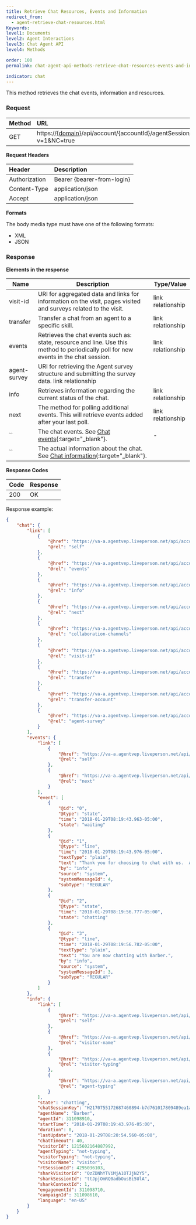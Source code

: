 ```yaml
---
title: Retrieve Chat Resources, Events and Information
redirect_from:
  - agent-retrieve-chat-resources.html
Keywords:
level1: Documents
level2: Agent Interactions
level3: Chat Agent API
level4: Methods

order: 100
permalink: chat-agent-api-methods-retrieve-chat-resources-events-and-information.html

indicator: chat
---
```


This method retrieves the chat events, information and resources.

### Request

 |Method|  URL|
 |:---  |:--- |
 |GET|  https://[{domain}](https://developers.liveperson.com/agent-domain-domain-api.html)/api/account/{accountId}/agentSession/{agentSessionId}/chat/{chatId}?v=1&NC=true |

**Request Headers**

 |Header  |Description |
 |:---|  :---|
 |Authorization| Bearer {bearer-from-login} |
 |Content-Type|  application/json |
 |Accept|  application/json |

**Formats**

The body media type must have one of the following formats:

- XML
- JSON

### Response

**Elements in the response**

 | Name         | Description                                                                                                                           | Type/Value        |
|--------------|---------------------------------------------------------------------------------------------------------------------------------------|-------------------|
| visit-id     | URI for aggregated data and links for information on the visit, pages visited and surveys related to the visit.                       | link relationship |
| transfer     | Transfer a chat from an agent to a specific skill.                                                                                    | link relationship |
| events       | Retrieves the chat events such as: state, resource and line. Use this method to periodically poll for new events in the chat session. | link relationship |
| agent-survey | URI for retrieving the Agent survey structure and submitting the survey data. link relationship                                       |                   |
| info         | Retrieves information regarding the current status of the chat.                                                                       | link relationship |
| next         | The method for polling additional events. This will retrieve events added after your last poll.                                       | link relationship |
| ``           | The chat events. See [Chat events](agent-retrieve-chat-events.html){:target="_blank"}.                                                                  | -                 |
| ``           | The actual information about the chat. See [Chat information](agent-retrieve-chat-info.html){:target="_blank"}.                                           |                   |

**Response Codes**

| Code|  Response |
 |:---|  :---|
 |200  |OK |

Response example:

```json
{
    "chat": {
        "link": [
            {
                "@href": "https://va-a.agentvep.liveperson.net/api/account/25025413/agentSession/1027882276/chat/H2170755172687460894-b7d761017809489ea1a257461eb373eeK8457415",
                "@rel": "self"
            },
            {
                "@href": "https://va-a.agentvep.liveperson.net/api/account/25025413/agentSession/1027882276/chat/H2170755172687460894-b7d761017809489ea1a257461eb373eeK8457415/events",
                "@rel": "events"
            },
            {
                "@href": "https://va-a.agentvep.liveperson.net/api/account/25025413/agentSession/1027882276/chat/H2170755172687460894-b7d761017809489ea1a257461eb373eeK8457415/info",
                "@rel": "info"
            },
            {
                "@href": "https://va-a.agentvep.liveperson.net/api/account/25025413/agentSession/1027882276/chat/H2170755172687460894-b7d761017809489ea1a257461eb373eeK8457415?from=4",
                "@rel": "next"
            },
            {
                "@href": "https://va-a.agentvep.liveperson.net/api/account/25025413/agentSession/1027882276/chat/H2170755172687460894-b7d761017809489ea1a257461eb373eeK8457415/collaborationChannels",
                "@rel": "collaboration-channels"
            },
            {
                "@href": "https://va-a.agentvep.liveperson.net/api/account/25025413/agentSession/1027882276/visits/visit/H2170755172687460894K8457415",
                "@rel": "visit-id"
            },
            {
                "@href": "https://va-a.agentvep.liveperson.net/api/account/25025413/agentSession/1027882276/chat/H2170755172687460894-b7d761017809489ea1a257461eb373eeK8457415/transfer",
                "@rel": "transfer"
            },
            {
                "@href": "https://va-a.agentvep.liveperson.net/api/account/25025413/agentSession/1027882276/chat/H2170755172687460894-b7d761017809489ea1a257461eb373eeK8457415/transferAccount",
                "@rel": "transfer-account"
            },
            {
                "@href": "https://va-a.agentvep.liveperson.net/api/account/25025413/agentSession/1027882276/chat/H2170755172687460894-b7d761017809489ea1a257461eb373eeK8457415/survey",
                "@rel": "agent-survey"
            }
        ],
        "events": {
            "link": [
                {
                    "@href": "https://va-a.agentvep.liveperson.net/api/account/25025413/agentSession/1027882276/chat/H2170755172687460894-b7d761017809489ea1a257461eb373eeK8457415/events",
                    "@rel": "self"
                },
                {
                    "@href": "https://va-a.agentvep.liveperson.net/api/account/25025413/agentSession/1027882276/chat/H2170755172687460894-b7d761017809489ea1a257461eb373eeK8457415/events?from=4",
                    "@rel": "next"
                }
            ],
            "event": [
                {
                    "@id": "0",
                    "@type": "state",
                    "time": "2018-01-29T08:19:43.963-05:00",
                    "state": "waiting"
                },
                {
                    "@id": "1",
                    "@type": "line",
                    "time": "2018-01-29T08:19:43.976-05:00",
                    "textType": "plain",
                    "text": "Thank you for choosing to chat with us.  An agent will be with you shortly.",
                    "by": "info",
                    "source": "system",
                    "systemMessageId": 4,
                    "subType": "REGULAR"
                },
                {
                    "@id": "2",
                    "@type": "state",
                    "time": "2018-01-29T08:19:56.777-05:00",
                    "state": "chatting"
                },
                {
                    "@id": "3",
                    "@type": "line",
                    "time": "2018-01-29T08:19:56.782-05:00",
                    "textType": "plain",
                    "text": "You are now chatting with Barber.",
                    "by": "info",
                    "source": "system",
                    "systemMessageId": 3,
                    "subType": "REGULAR"
                }
            ]
        },
        "info": {
            "link": [
                {
                    "@href": "https://va-a.agentvep.liveperson.net/api/account/25025413/agentSession/1027882276/chat/H2170755172687460894-b7d761017809489ea1a257461eb373eeK8457415/info",
                    "@rel": "self"
                },
                {
                    "@href": "https://va-a.agentvep.liveperson.net/api/account/25025413/agentSession/1027882276/chat/H2170755172687460894-b7d761017809489ea1a257461eb373eeK8457415/info/visitorName",
                    "@rel": "visitor-name"
                },
                {
                    "@href": "https://va-a.agentvep.liveperson.net/api/account/25025413/agentSession/1027882276/chat/H2170755172687460894-b7d761017809489ea1a257461eb373eeK8457415/info/visitorTyping",
                    "@rel": "visitor-typing"
                },
                {
                    "@href": "https://va-a.agentvep.liveperson.net/api/account/25025413/agentSession/1027882276/chat/H2170755172687460894-b7d761017809489ea1a257461eb373eeK8457415/info/agentTyping",
                    "@rel": "agent-typing"
                }
            ],
            "state": "chatting",
            "chatSessionKey": "H2170755172687460894-b7d761017809489ea1a257461eb373eeK8457415",
            "agentName": "Barber",
            "agentId": 311098910,
            "startTime": "2018-01-29T08:19:43.976-05:00",
            "duration": 0,
            "lastUpdate": "2018-01-29T08:20:54.560-05:00",
            "chatTimeout": 40,
            "visitorId": 1215602164887992,
            "agentTyping": "not-typing",
            "visitorTyping": "not-typing",
            "visitorName": "visitor",
            "rtSessionId": 4295036103,
            "sharkVisitorId": "QzZDNhYTViMjA1OTJjN2Y5",
            "sharkSessionId": "ttJpjOmRQ0adbOusBi5UlA",
            "sharkContextId": 1,
            "engagementId": 311098710,
            "campaignId": 311098610,
            "language": "en-US"
        }
    }
}
```
